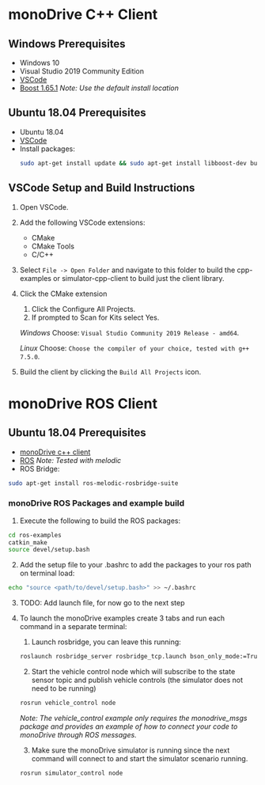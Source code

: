 # monoDrive C++ Client

## Windows Prerequisites

- Windows 10
- Visual Studio 2019 Community Edition
- [VSCode](https://code.visualstudio.com/)
- [Boost 1.65.1](https://sourceforge.net/projects/boost/files/boost-binaries/1.65.1/boost_1_65_1-msvc-14.1-64.exe/download)
    *Note: Use the default install location*
 

## Ubuntu 18.04 Prerequisites
- Ubuntu 18.04
- [VSCode](https://code.visualstudio.com/)
- Install packages: 
    ```bash 
    sudo apt-get install update && sudo apt-get install libboost-dev build-essentials libeigen3-dev
    ```
## VSCode Setup and Build Instructions
1. Open VSCode.
2. Add the following VSCode extensions:
    - CMake
    - CMake Tools
    - C/C++
3. Select `File -> Open Folder` and navigate to this folder to build the cpp-examples or simulator-cpp-client to build just the client library.
4. Click the CMake extension
    1. Click the Configure All Projects.
    2. If prompted to Scan for Kits select Yes.
    
    *Windows* Choose: `Visual Studio Community 2019 Release - amd64`.
    
    *Linux* Choose: `Choose the compiler of your choice, tested with g++ 7.5.0`.
    
5. Build the client by clicking the `Build All Projects` icon.

# monoDrive ROS Client

## Ubuntu 18.04 Prerequisites
- [monoDrive c++ client](https://github.com/monoDriveIO/monodrive-client/blob/master/cpp-client/README.md#monodrive-c++-client)
- [ROS](http://wiki.ros.org/melodic/Installation/Ubuntu) *Note: Tested with melodic*
- ROS Bridge: 
```bash 
sudo apt-get install ros-melodic-rosbridge-suite
````


### monoDrive ROS Packages and example build

1. Execute the following to build the ROS packages: 
```bash
cd ros-examples
catkin_make
source devel/setup.bash
```
2. Add the setup file to your .bashrc to add the packages to your ros path on terminal load:
```bash
echo "source <path/to/devel/setup.bash>" >> ~/.bashrc
```

3. TODO: Add launch file, for now go to the next step

4. To launch the monoDrive examples create 3 tabs and run each command in a separate terminal:
    1. Launch rosbridge, you can leave this running: 
    ```bash
    roslaunch rosbridge_server rosbridge_tcp.launch bson_only_mode:=True
    ```
    2. Start the vehicle control node which will subscribe to the state sensor topic and publish vehicle controls (the simulator does not need to be running)
    ```bash
    rosrun vehicle_control node
    ```
    *Note: The vehicle_control example only requires the monodrive_msgs package and provides an example of how to connect your code to monoDrive through ROS messages.*

    3. Make sure the monoDrive simulator is running since the next command will connect to and start the simulator scenario running.
    ```bash
    rosrun simulator_control node
    ```

